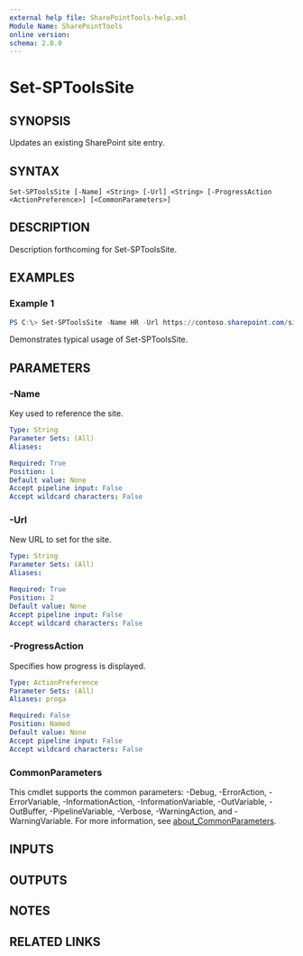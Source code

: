 ```yaml
---
external help file: SharePointTools-help.xml
Module Name: SharePointTools
online version:
schema: 2.0.0
---
```


# Set-SPToolsSite

## SYNOPSIS
Updates an existing SharePoint site entry.

## SYNTAX

```
Set-SPToolsSite [-Name] <String> [-Url] <String> [-ProgressAction <ActionPreference>] [<CommonParameters>]
```

## DESCRIPTION
Description forthcoming for Set-SPToolsSite.

## EXAMPLES

### Example 1
```powershell
PS C:\> Set-SPToolsSite -Name HR -Url https://contoso.sharepoint.com/sites/hr2
```

Demonstrates typical usage of Set-SPToolsSite.

## PARAMETERS

### -Name
Key used to reference the site.

```yaml
Type: String
Parameter Sets: (All)
Aliases:

Required: True
Position: 1
Default value: None
Accept pipeline input: False
Accept wildcard characters: False
```

### -Url
New URL to set for the site.

```yaml
Type: String
Parameter Sets: (All)
Aliases:

Required: True
Position: 2
Default value: None
Accept pipeline input: False
Accept wildcard characters: False
```

### -ProgressAction
Specifies how progress is displayed.

```yaml
Type: ActionPreference
Parameter Sets: (All)
Aliases: proga

Required: False
Position: Named
Default value: None
Accept pipeline input: False
Accept wildcard characters: False
```

### CommonParameters
This cmdlet supports the common parameters: -Debug, -ErrorAction, -ErrorVariable, -InformationAction, -InformationVariable, -OutVariable, -OutBuffer, -PipelineVariable, -Verbose, -WarningAction, and -WarningVariable. For more information, see [about_CommonParameters](http://go.microsoft.com/fwlink/?LinkID=113216).

## INPUTS

## OUTPUTS

## NOTES

## RELATED LINKS
